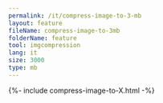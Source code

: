 ```yaml
---
permalink: /it/compress-image-to-3-mb
layout: feature
fileName: compress-image-to-3mb
folderName: feature
tool: imgcompression
lang: it
size: 3000
type: mb
---
```


{%- include compress-image-to-X.html -%}
